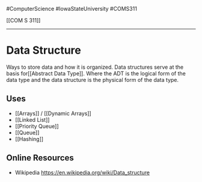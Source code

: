 #ComputerScience  #IowaStateUniversity  #COMS311 


[[COM S 311]] 

---
 
 # Data Structure
 
 Ways to store data and how it is organized. 
 Data structures serve at the basis for[[Abstract Data Type]]. Where the ADT is the logical form of the data type and the data structure is the physical form of the data type.  
 
 ## Uses
 - [[Arrays]] / [[Dynamic Arrays]]
 - [[Linked List]]
 - [[Priority Queue]]
 - [[Queue]]
 - [[Hashing]]
 
 ## Online Resources
 - Wikipedia https://en.wikipedia.org/wiki/Data_structure
